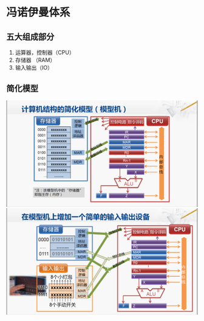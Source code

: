 # 冯诺伊曼体系
## 五大组成部分

 1. 运算器，控制器（CPU）
 2. 存储器 （RAM）
 3. 输入输出（IO）
## 简化模型
![enter image description here](https://github.com/benxwen/Notes/raw/master/Computer%20organization/Snipaste_2020-05-01_18-14-13.png)
![enter image description here](https://github.com/benxwen/Notes/raw/master/Computer%20organization/Snipaste_2020-05-01_18-21-30.png)
<!--stackedit_data:
eyJoaXN0b3J5IjpbLTgwMjU4MDgxOCwtMTAxNjE1OTU2Miw0ND
A0ODgxNjUsLTE5MDMwMjYwMjFdfQ==
-->